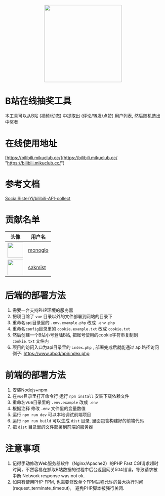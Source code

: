 <p align="center">
    <img src="./vue/public/logo.png" width="250" height="250">
</p>

# B站在线抽奖工具
本工具可以从B站 (视频/动态) 中提取出 (评论/转发/点赞) 用户列表, 然后随机选出中奖者


# 在线使用地址
[https://bilibili.mikuclub.cc/](https://bilibili.mikuclub.cc/ "https://bilibili.mikuclub.cc/")

# 参考文档
[SocialSisterYi/bilibili-API-collect](https://github.com/SocialSisterYi/bilibili-API-collect/tree/master "SocialSisterYi/bilibili-API-collect")

# 贡献名单
| 头像 | 用户名 |
| ---- | ------ |
| <a href="https://github.com/monoglo"><img src="https://avatars.githubusercontent.com/u/26409918?v=4" width="50" /></a> | [monoglo](https://github.com/monoglo) |
| <a href="https://github.com/sakmist"><img src="https://avatars.githubusercontent.com/u/123816165?v=4" width="50" /></a> | [sakmist](https://github.com/sakmist) |


# 后端的部署方法
1. 需要一台支持PHP环境的服务器
2. 把项目除了 `vue` 目录以外的文件部署到网站的目录下
3. 重命名`api`目录里的 `.env.example.php` 改成 `.env.php`
4. 重命名`config`目录里的 `cookie.example.txt` 改成 `cookie.txt` 
5. 然后创建一个B站小号登陆B站, 把账号使用的cookie字符串复制到 `cookie.txt` 文件内
6. 项目的访问入口为api目录里的 `index.php` , 部署完成后就能通过 api路径访问 例子: https://www.abcd/api/index.php

# 前端的部署方法
1. 安装Nodejs+npm
2. 在`vue`目录里打开命令行 运行 `npm install` 安装下载依赖文件
3. 重命名vue目录里的 `.env.example` 改成 `.env`
4. 根据注释 修改 `.env` 文件里的变量数值
4. 运行 `npm run dev` 可以本地调试前端项目
5. 运行  `npm run build` 可以生成 `dist` 目录, 里面包含构建好的前端代码
6. 把 `dist` 目录里的文件部署到前端的服务器

# 注意事项
1. 记得手动修改Web服务器软件（Nginx/Apache2）的PHP Fast CGI请求超时时间，不然容易在抓取B站数据的过程中后台返回网关504错误，导致请求被中断 Network response was not ok.
2. 如果有使用PHP-FPM, 也需要修改单个FPM进程允许的最大执行时间 (request_terminate_timeout)， 避免PHP脚本被强行关闭.


